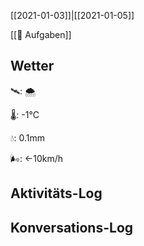 [[2021-01-03]]|[[2021-01-05]]

[[📅 Aufgaben]]

## Wetter

🛰: 🌨

🌡: -1°C

💧: 0.1mm

🌬: ←10km/h

## Aktivitäts-Log

## Konversations-Log